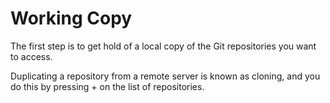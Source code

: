 Working Copy
============

The first step is to get hold of a local copy of the Git repositories you want to access.

Duplicating a repository from a remote server is known as cloning, and you do this by pressing + on the list of repositories.

